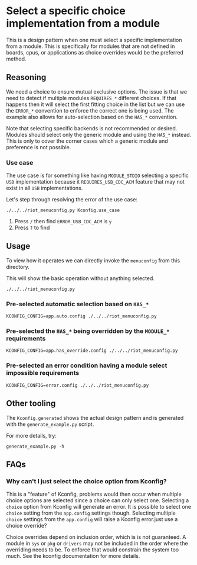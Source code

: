 # Select a specific choice implementation from a module

This is a design pattern when one must select a specific implementation
from a module. This is specifically for modules that are not defined in
 boards, cpus, or applications as choice overrides would be the
preferred method.

## Reasoning

We need a choice to ensure mutual exclusive options. The issue is that we need
to detect if multiple modules `REQUIRES_*` different choices. If that happens
then it will select the first fitting choice in the list but we can use the
`ERROR_*` convention to enforce the correct one is being used. The example also
allows for auto-selection based on the `HAS_*` convention.

Note that selecting specific backends is not recommended or desired.
Modules should select only the generic module and using the `HAS_*`
instead. This is only to cover the corner cases which a generic module
and preference is not possible.

### Use case

The use case is for something like having `MODULE_STDIO` selecting a specific
`USB` implementation because it `REQUIRES_USB_CDC_ACM` feature that may not exist
in all `USB` implementations.

Let's step through resolving the error of the use case:

```
./../../riot_menuconfig.py Kconfig.use_case
```

1. Press `/` then find `ERROR_USB_CDC_ACM` is `y`
2. Press `?` to find

## Usage

To view how it operates we can directly invoke the `menuconfig` from this
directory.

This will show the basic operation without anything selected.

```
./../../riot_menuconfig.py
```

### Pre-selected automatic selection based on `HAS_*`

```
KCONFIG_CONFIG=app.auto.config ./../../riot_menuconfig.py
```

### Pre-selected the `HAS_*` being overridden by the `MODULE_*` requirements

```
KCONFIG_CONFIG=app.has_override.config ./../../riot_menuconfig.py
```

### Pre-selected an error condition having a module select impossible requirements

```
KCONFIG_CONFIG=error.config ./../../riot_menuconfig.py
```

## Other tooling

The `Kconfig.generated` shows the actual design pattern and is generated with
the `generate_example.py` script.

For more details, try:
```
generate_example.py -h
```

## FAQs

### Why can't I just select the choice option from Kconfig?

This is a "feature" of Kconfig, problems would then occur when multiple
choice options are selected since a choice can only select one.
Selecting a `choice` option from Kconfig will generate an error. It is
possible to select one `choice` setting from the `app.config` settings
though. Selecting multiple `choice` settings from the `app.config` will
raise a Kconfig error.just use a choice override?

Choice overrides depend on inclusion order, which is is not guaranteed.
A module in `sys` or `pkg` or `drivers` may not be included in the order where
the overriding needs to be. To enforce that would constrain the system too much.
See the kconfig documentation for more details.
